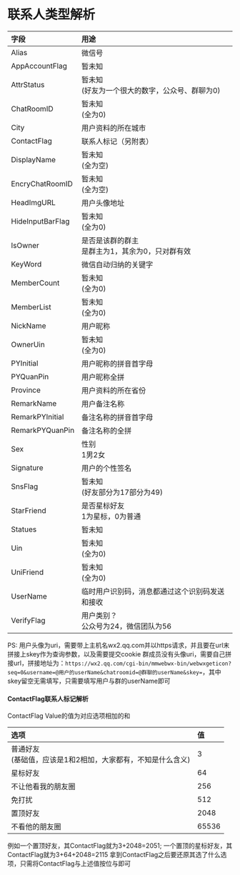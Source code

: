 # 联系人类型解析

| 字段             | 用途                                                |
| :--------------- | :-------------------------------------------------- |
| Alias            | 微信号                                              |
| AppAccountFlag   | 暂未知                                              |
| AttrStatus       | 暂未知<br/>(好友为一个很大的数字，公众号、群聊为0)  |
| ChatRoomID       | 暂未知<br/>(全为0)                                  |
| City             | 用户资料的所在城市                                  |
| ContactFlag      | 联系人标记（另附表）                                |
| DisplayName      | 暂未知<br/>(全为空)                                 |
| EncryChatRoomID  | 暂未知<br/>(全为空)                                 |
| HeadImgURL       | 用户头像地址                                        |
| HideInputBarFlag | 暂未知<br/>(全为0)                                  |
| IsOwner          | 是否是该群的群主<br/>是群主为1，其余为0，只对群有效 |
| KeyWord          | 微信自动归纳的关键字                                |
| MemberCount      | 暂未知<br/>(全为0)                                  |
| MemberList       | 暂未知<br/>(全为0)                                  |
| NickName         | 用户昵称                                            |
| OwnerUin         | 暂未知<br/>(全为0)                                  |
| PYInitial        | 用户昵称的拼音首字母                                |
| PYQuanPin        | 用户昵称全拼                                        |
| Province         | 用户资料的所在省份                                  |
| RemarkName       | 用户备注名称                                        |
| RemarkPYInitial  | 备注名称的拼音首字母                                |
| RemarkPYQuanPin  | 备注名称的全拼                                      |
| Sex              | 性别<br/>1男2女                                     |
| Signature        | 用户的个性签名                                      |
| SnsFlag          | 暂未知<br/>(好友部分为17部分为49)                   |
| StarFriend       | 是否星标好友<br/>1为星标，0为普通                   |
| Statues          | 暂未知                                              |
| Uin              | 暂未知<br/>(全为0)                                  |
| UniFriend        | 暂未知<br/>(全为0)                                  |
| UserName         | 临时用户识别码，消息都通过这个识别码发送和接收      |
| VerifyFlag       | 用户类别？<br/>公众号为24，微信团队为56             |

PS: 用户头像为uri，需要带上主机名wx2.qq.com并以https请求，并且要在url末拼接上skey作为查询参数，以及需要提交cookie
群成员没有头像uri，需要自己拼接url，拼接地址为：```https://wx2.qq.com/cgi-bin/mmwebwx-bin/webwxgeticon?seq=0&username=@用户的userName&chatroomid=@群聊的userName&skey=```，其中skey留空无需填写，只需要填写用户与群的userName即可

#### ContactFlag联系人标记解析
ContactFlag Value的值为对应选项相加的和

| 选项                                                            | 值    |
| :-------------------------------------------------------------- | :---- |
| 普通好友<br/>(基础值，应该是1和2相加，大家都有，不知是什么含义) | 3     |
| 星标好友                                                        | 64    |
| 不让他看我的朋友圈                                              | 256   |
| 免打扰                                                          | 512   |
| 置顶好友                                                        | 2048  |
| 不看他的朋友圈                                                  | 65536 |

例如一个置顶好友，其ContactFlag就为3+2048=2051; 一个置顶的星标好友，其ContactFlag就为3+64+2048=2115
拿到ContactFlag之后要还原其选了什么选项，只需将ContactFlag与上述值按位与即可
